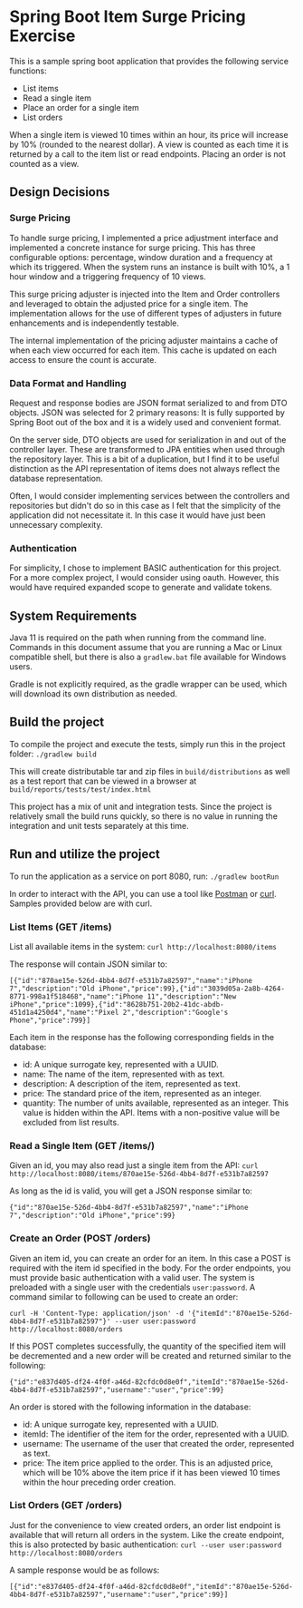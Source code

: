 # Spring Boot Item Surge Pricing Exercise

This is a sample spring boot application that provides the following service functions:
- List items
- Read a single item
- Place an order for a single item
- List orders

When a single item is viewed 10 times within an hour, its price will increase by 10% (rounded to the nearest dollar). A
view is counted as each time it is returned by a call to the item list or read endpoints. Placing an order is not
counted as a view.

## Design Decisions

### Surge Pricing

To handle surge pricing, I implemented a price adjustment interface and implemented a concrete instance for surge
pricing.  This has three configurable options: percentage, window duration and a frequency at which its triggered. When
the system runs an instance is built with 10%, a 1 hour window and a triggering frequency of 10 views.

This surge pricing adjuster is injected into the Item and Order controllers and leveraged to obtain the adjusted price
for a single item.  The implementation allows for the use of different types of adjusters in future enhancements and is
independently testable.

The internal implementation of the pricing adjuster maintains a cache of when each view occurred for each item.  This
cache is updated on each access to ensure the count is accurate.

### Data Format and Handling

Request and response bodies are JSON format serialized to and from DTO objects.  JSON was selected for 2 primary
reasons: It is fully supported by Spring Boot out of the box and it is a widely used and convenient format.

On the server side, DTO objects are used for serialization in and out of the controller layer.  These are transformed
to JPA entities when used through the repository layer.  This is a bit of a duplication, but I find it to be useful
distinction as the API representation of items does not always reflect the database representation.

Often, I would consider implementing services between the controllers and repositories but didn't do so in this case as
I felt that the simplicity of the application did not necessitate it.  In this case it would have just been unnecessary
complexity.

### Authentication

For simplicity, I chose to implement BASIC authentication for this project.  For a more complex project, I would
consider using oauth.  However, this would have required expanded scope to generate and validate tokens.

## System Requirements
Java 11 is required on the path when running from the command line.  Commands in this document assume that you are
running a Mac or Linux compatible shell, but there is also a `gradlew.bat` file available for Windows users.

Gradle is not explicitly required, as the gradle wrapper can be used, which will download its own distribution as
needed.

## Build the project
To compile the project and execute the tests, simply run this in the project folder: `./gradlew build`

This will create distributable tar and zip files in `build/distributions` as well as a test report that can be viewed in
a browser at `build/reports/tests/test/index.html`

This project has a mix of unit and integration tests. Since the project is relatively small the build runs quickly, so
there is no value in running the integration and unit tests separately at this time.

## Run and utilize the project
To run the application as a service on port 8080, run: `./gradlew bootRun`

In order to interact with the API, you can use a tool like [Postman](https://www.getpostman.com/) or
[curl](https://curl.haxx.se/).  Samples provided below are with curl.

### List Items (GET /items)

List all available items in the system: `curl http://localhost:8080/items`

The response will contain JSON similar to:

```[{"id":"870ae15e-526d-4bb4-8d7f-e531b7a82597","name":"iPhone 7","description":"Old iPhone","price":99},{"id":"3039d05a-2a8b-4264-8771-998a1f518468","name":"iPhone 11","description":"New iPhone","price":1099},{"id":"8628b751-20b2-41dc-abdb-451d1a4250d4","name":"Pixel 2","description":"Google's Phone","price":799}]```

Each item in the response has the following corresponding fields in the database:
- id: A unique surrogate key, represented with a UUID.
- name: The name of the item, represented with as text.
- description: A description of the item, represented as text.
- price: The standard price of the item, represented as an integer.
- quantity: The number of units available, represented as an integer.  This value is hidden within the API. Items with
a non-positive value will be excluded from list results.

### Read a Single Item (GET /items/<id>)

Given an id, you may also read just a single item from the API: `curl http://localhost:8080/items/870ae15e-526d-4bb4-8d7f-e531b7a82597`

As long as the id is valid, you will get a JSON response similar to:

```{"id":"870ae15e-526d-4bb4-8d7f-e531b7a82597","name":"iPhone 7","description":"Old iPhone","price":99}```

### Create an Order (POST /orders)

Given an item id, you can create an order for an item.  In this case a POST is required with the item id specified in
the body.  For the order endpoints, you must provide basic authentication with a valid user. The system is preloaded
with a single user with the credentials `user:password`.  A command similar to following can be used to create an order:

```curl -H 'Content-Type: application/json' -d '{"itemId":"870ae15e-526d-4bb4-8d7f-e531b7a82597"}' --user user:password http://localhost:8080/orders```

If this POST completes successfully, the quantity of the specified item will be decremented and a new order will be
created and returned similar to the following:

```{"id":"e837d405-df24-4f0f-a46d-82cfdc0d8e0f","itemId":"870ae15e-526d-4bb4-8d7f-e531b7a82597","username":"user","price":99}```

An order is stored with the following information in the database:
- id: A unique surrogate key, represented with a UUID.
- itemId: The identifier of the item for the order, represented with a UUID.
- username: The username of the user that created the order, represented as text.
- price: The item price applied to the order. This is an adjusted price, which will be 10% above the item price if it
has been viewed 10 times within the hour preceding order creation.

### List Orders (GET /orders)

Just for the convenience to view created orders, an order list endpoint is available that will return all orders in the
system. Like the create endpoint, this is also protected by basic authentication: `curl --user user:password http://localhost:8080/orders`

A sample response would be as follows:

```[{"id":"e837d405-df24-4f0f-a46d-82cfdc0d8e0f","itemId":"870ae15e-526d-4bb4-8d7f-e531b7a82597","username":"user","price":99}]```
